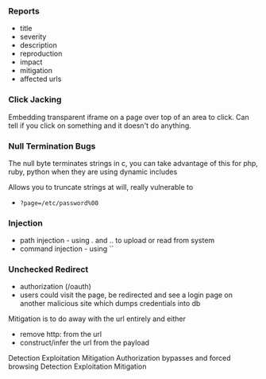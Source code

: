 ### Reports
 - title
 - severity
 - description
 - reproduction
 - impact
 - mitigation
 - affected urls

### Click Jacking
Embedding transparent iframe on a page over top of an area to click.  Can tell if you click on something and it doesn't do anything.

### Null Termination Bugs
The null byte terminates strings in c, you can take advantage of this for php, ruby, python when they are using dynamic includes

Allows you to truncate strings at will, really vulnerable to 

 - `?page=/etc/password%00`

### Injection
 - path injection - using . and .. to upload or read from system
 - command injection - using ``


### Unchecked Redirect
 - authorization (/oauth)
 - users could visit the page, be redirected and see a login page on another malicious site which dumps credentials into db
 
 Mitigation is to do away with the url entirely and either
  - remove http: from the url
  - construct/infer the url from the payload 
 
Detection
Exploitation
Mitigation
Authorization bypasses and forced browsing
Detection
Exploitation
Mitigation
